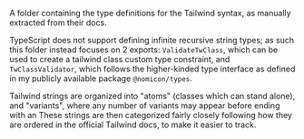 A folder containing the type definitions for the Tailwind syntax, as manually extracted from their docs.

TypeScript does not support defining infinite recursive string types; as such this folder instead focuses on 2 exports: `ValidateTwClass`, which can be used to create a tailwind class custom type constraint, and `TwClassValidator`, which follows the higher-kinded type interface as defined in my publicly available package `@nomicon/types`.

Tailwind strings are organized into "atoms" (classes which can stand alone), and "variants", where any number of variants may appear before ending with an These strings are then categorized fairly closely following how they are ordered in the official Tailwind docs, to make it easier to track.